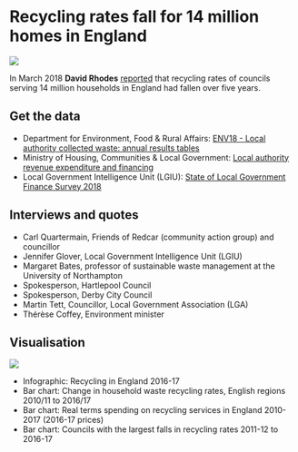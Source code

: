 # Recycling rates fall for 14 million homes in England

![](https://ichef.bbci.co.uk/news/624/cpsprodpb/A26B/production/_100197514_datapic-recylcing_data_pic_260218-268gr-nc.png)

In March 2018 **David Rhodes** [reported](http://www.bbc.co.uk/news/uk-england-43197454) that recycling rates of councils serving 14 million households in England had fallen over five years.

## Get the data

* Department for Environment, Food & Rural Affairs: [ENV18 - Local authority collected waste: annual results tables](https://www.gov.uk/government/statistical-data-sets/env18-local-authority-collected-waste-annual-results-tables)
* Ministry of Housing, Communities & Local Government: [Local authority revenue expenditure and financing](https://www.gov.uk/government/collections/local-authority-revenue-expenditure-and-financing)
* Local Government Intelligence Unit (LGIU): [State of Local Government Finance Survey 2018](https://www.lgiu.org.uk/report/lgiu-mj-state-of-local-government-finance-survey/)

## Interviews and quotes

* Carl Quartermain, Friends of Redcar (community action group) and councillor 
* Jennifer Glover, Local Government Intelligence Unit (LGIU) 
* Margaret Bates, professor of sustainable waste management at the University of Northampton
* Spokesperson, Hartlepool Council
* Spokesperson, Derby City Council
* Martin Tett, Councillor, Local Government Association (LGA) 
* Thérèse Coffey, Environment minister 

## Visualisation

![](https://ichef-1.bbci.co.uk/news/624/cpsprodpb/2D3B/production/_100197511_chart-recycle_regions_220218-w1qex-nc.png)

* Infographic: Recycling in England 2016-17
* Bar chart: Change in household waste recycling rates, English regions 2010/11 to 2016/17
* Bar chart: Real terms spending on recycling services in England 2010-2017 (2016-17 prices)
* Bar chart: Councils with the largest falls in recycling rates 2011-12 to 2016-17
